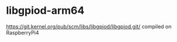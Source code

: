 # libgpiod-arm64

https://git.kernel.org/pub/scm/libs/libgpiod/libgpiod.git/ compiled on RaspberryPi4 
